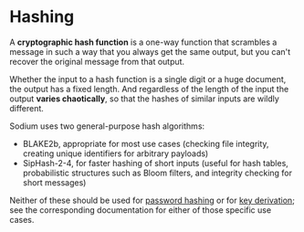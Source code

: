 # Hashing

A **cryptographic hash function** is a one-way function that scrambles a message in such a way that
you always get the same output, but you can't recover the original message from that output.

Whether the input to a hash function is a single digit or a huge document, the output has a fixed
length. And regardless of the length of the input the output **varies chaotically**, so that the
hashes of similar inputs are wildly different.

Sodium uses two general-purpose hash algorithms:

- BLAKE2b, appropriate for most use cases (checking file integrity, creating unique identifiers for
  arbitrary payloads)
- SipHash-2-4, for faster hashing of short inputs (useful for hash tables, probabilistic structures
  such as Bloom filters, and integrity checking for short messages)

Neither of these should be used for [password hashing](/password_hashing) or for [key
derivation](/key_derivation); see the corresponding documentation for either of those specific use
cases.
